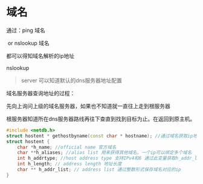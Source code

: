 # 域名

通过：ping 域名 

​			or nslookup 域名

都可以得知域名解析的ip地址

nslookup

> server 可以知道默认的dns服务器地址配置

域名服务器查询地址的过程：

先向上询问上级的域名服务器，如果也不知道就一直往上走到根服务器

根服务器知道所在dns服务器路线再往下查直到找到目标为止。在返回到原主机。

```c++
#include <netdb.h> 
struct hostent * gethostbyname(const char * hostname); //通过域名获取ip地址  失败返回NULL指针
struct hostent {
    char *h_name; //official name 官方域名
    char **h_aliases; //alias list 用来获得其他域名。一个ip可以绑定多个域名
    int h_addrtype; //host address type 支持IPv4和6 通过此变量获取h_addr_list 的ip地址的和地址族信息，若是IPv4 存有AF_INET
    int h_length; // address length 地址长度
    char ** h_addr_list; // address list 通过整数形式保存域名对应的ip
}
```

